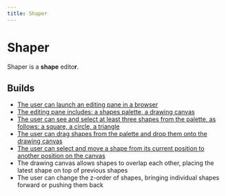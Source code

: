 ```yaml
---
title: Shaper
---
```


# Shaper

Shaper is a **shape** edito**r**.

## Builds

- [The user can launch an editing pane in a browser](builds/1)
- [The editing pane includes: a shapes palette, a drawing canvas](builds/2)
- [The user can see and select at least three shapes from the palette, as follows: a square, a circle, a triangle](builds/3)
- [The user can drag shapes from the palette and drop them onto the drawing canvas](builds/4)
- [The user can select and move a shape from its current position to another position on the canvas](builds/5)
- The drawing canvas allows shapes to overlap each other, placing the latest shape on top of previous shapes
- The user can change the z-order of shapes, bringing individual shapes forward or pushing them back
